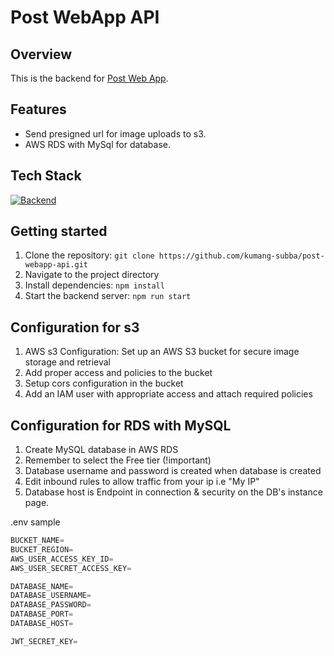 # Post WebApp API

## Overview

This is the backend for <a href="https://github.com/kumang-subba/post-webapp">Post Web App</a>.

## Features

- Send presigned url for image uploads to s3.
- AWS RDS with MySql for database.

## Tech Stack

[![Backend](https://skillicons.dev/icons?i=js,nodejs,express,aws,mysql)](https://skillicons.dev)

## Getting started

1. Clone the repository: `git clone https://github.com/kumang-subba/post-webapp-api.git`
2. Navigate to the project directory
3. Install dependencies: `npm install`
4. Start the backend server: `npm run start`

## Configuration for s3

1. AWS s3 Configuration: Set up an AWS S3 bucket for secure image storage and retrieval
2. Add proper access and policies to the bucket
3. Setup cors configuration in the bucket
4. Add an IAM user with appropriate access and attach required policies

## Configuration for RDS with MySQL

1. Create MySQL database in AWS RDS
2. Remember to select the Free tier (!important)
3. Database username and password is created when database is created
4. Edit inbound rules to allow traffic from your ip i.e "My IP"
5. Database host is Endpoint in connection & security on the DB's instance page.

.env sample

```js
BUCKET_NAME=
BUCKET_REGION=
AWS_USER_ACCESS_KEY_ID=
AWS_USER_SECRET_ACCESS_KEY=

DATABASE_NAME=
DATABASE_USERNAME=
DATABASE_PASSWORD=
DATABASE_PORT=
DATABASE_HOST=

JWT_SECRET_KEY=
```
